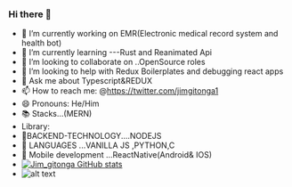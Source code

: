 ### Hi there 👋



- 🔭 I’m currently working on EMR(Electronic medical record system and health bot)
- 🌱 I’m currently learning ---Rust and Reanimated Api
- 👯 I’m looking to collaborate on ..OpenSource roles
- 🤔 I’m looking to help with Redux Boilerplates and debugging react apps
- 💬 Ask me about Typescript&REDUX
- 📫 How to reach me: @https://twitter.com/jimgitonga1 
- 😄 Pronouns: He/Him
- 📚 Stacks...(MERN)
-   Library:<i class="devicon-react-original colored"></i>
-  🔧BACKEND-TECHNOLOGY....NODEJS
- 🚨 LANGUAGES ...VANILLA JS ,PYTHON,C
- 🤖 Mobile development ...ReactNative(Android& IOS)
- [![Jim_gitonga GitHub stats](https://github-readme-stats.vercel.app/api?username=jimgitonga&show_icons=true&theme=radical)](https://github.com/jimgitonga/github-readme-stats)
- ![alt text](https://media0.giphy.com/media/mTPjPA6SSXgTsnZ1Dh/giphy.gif?cid=ecf05e470lgwouwqzgrj27t3d0glxg10ig93lgiatwzncquy&rid=giphy.gif&ct=g)

